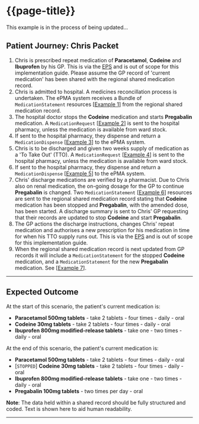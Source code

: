 # {{page-title}}

<div class="nhsd-a-box nhsd-a-box--bg-light-yellow nhsd-!t-margin-bottom-6 nhsd-t-body">
  This example is in the process of being updated...
</div>

## Patient Journey: Chris Packet

1. Chris is prescribed repeat medication of **Paracetamol**, **Codeine** and **Ibuprofen** by his GP. This is via the [EPS](https://digital.nhs.uk/services/electronic-prescription-service) and is out of scope for this implementation guide. Please assume the GP record of 'current medication' has been shared with the regional shared medication record.
2. Chris is admitted to hospital. A medicines reconcillation process is undertaken. The ePMA system receives a Bundle of `MedicationStatement` resources [[Example 1](#example1)] from the regional shared medication record.
3. The hospital doctor stops the **Codeine** medication and starts **Pregabalin** medication. A `MedicationRequest` [[Example 2](#example2)] is sent to the hospital pharmacy, unless the medication is available from ward stock.
4. If sent to the hospital pharmacy, they dispense and return a `MedicationDispense` [[Example 3](#example3)] to the ePMA system.
5. Chris is to be discharged and given two weeks supply of medication as a 'To Take Out' (TTO). A `MedicationRequest` [[Example 4](#example4)] is sent to the hospital pharmacy, unless the medication is available from ward stock.
6. If sent to the  hospital pharmacy, they dispense and return a `MedicationDispense` [[Example 5](#example5)] to the ePMA system.
7. Chris' discharge medications are verified by a pharmacist. Due to Chris also on renal medication, the on-going dosage for the GP to continue **Pregabalin** is changed. Two `MedicationStatement` [[Example 6](#example6)] resources are sent to the regional shared medication record stating that **Codeine** medication has been stopped and **Pregabalin**, with the amended dose, has been started. A discharge summary is sent to Chris' GP requesting that their records are updated to stop **Codeine** and start **Pregabalin**.
8. The GP actions the discharge instructions, changes Chris' repeat medication and authorises a new prescription for his medication in time for when his TTO supply runs out. This is via the [EPS](https://digital.nhs.uk/services/electronic-prescription-service) and is out of scope for this implementation guide.
9. When the regional shared medication record is next updated from GP records it will include a `MedicationStatement` for the stopped **Codeine** medication, and a `MedicationStatement`  for the new **Pregabalin** medication. See [[Example 7](#example7)].

---

## Expected Outcome

At the start of this scenario, the patient's current medication is:

- **Paracetamol 500mg tablets** - take 2 tablets - four times - daily - oral
- **Codeine 30mg tablets** - take 2 tablets - four times - daily - oral
- **Ibuprofen 800mg modified-release tablets** - take one - two times - daily - oral

At the end of this scenario, the patient's current medication is:

- **Paracetamol 500mg tablets** - take 2 tablets - four times - daily - oral
- [`STOPPED`] **Codeine 30mg tablets** - take 2 tablets - four times - daily - oral 
- **Ibuprofen 800mg modified-release tablets** - take one - two times - daily - oral 
- **Pregabalin 100mg tablets** - two times per day - oral

**Note**: The data held within a shared record should be fully structured and coded. Text is shown here to aid human readability.

---